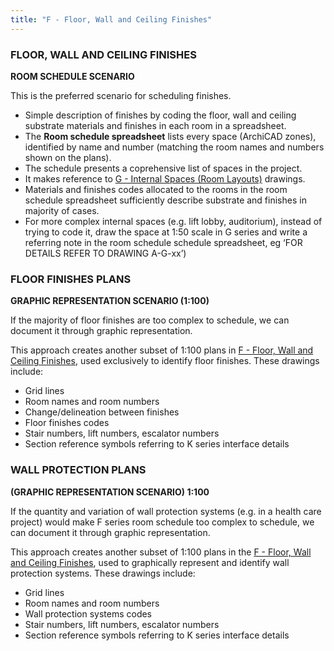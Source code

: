 ```yaml
---
title: "F - Floor, Wall and Ceiling Finishes"
---
```

### FLOOR, WALL AND CEILING FINISHES

**ROOM SCHEDULE SCENARIO** 

This is the preferred scenario for scheduling finishes.

- Simple description of finishes by coding the floor, wall and ceiling substrate materials and finishes in each room in a spreadsheet.
- The **Room schedule spreadsheet** lists every space (ArchiCAD zones), identified by name and number (matching the room names and numbers shown on the plans).
- The schedule presents a coprehensive list of spaces in the project.
- It makes reference to [G - Internal Spaces (Room Layouts)](notes/1_Documentation%20Codex/1b_Alphabet/G%20-%20Internal%20Spaces%20(Room%20Layouts).md) drawings.
- Materials and finishes codes allocated to the rooms in the room schedule spreadsheet sufficiently describe substrate and finishes in majority of cases.
- For more complex internal spaces (e.g. lift lobby, auditorium), instead of trying to code it, draw the space at 1:50 scale in G series and write a referring note in the room schedule schedule spreadsheet, eg ‘FOR DETAILS REFER TO DRAWING A-G-xx’)

### FLOOR FINISHES PLANS

**GRAPHIC REPRESENTATION SCENARIO (1:100)**

If the majority of floor finishes are too complex to schedule, we can document it through graphic representation.

This approach creates another subset of 1:100 plans in [F - Floor, Wall and Ceiling Finishes](notes/1_Documentation%20Codex/1b_Alphabet/F%20-%20Floor,%20Wall%20and%20Ceiling%20Finishes.md), used exclusively to identify floor finishes. These drawings include:
-   Grid lines
-   Room names and room numbers
-   Change/delineation between finishes
-   Floor finishes codes
-   Stair numbers, lift numbers, escalator numbers
-   Section reference symbols referring to K series interface details

### WALL PROTECTION PLANS

**(GRAPHIC REPRESENTATION SCENARIO) 1:100**

If the quantity and variation of wall protection systems (e.g. in a health care project) would make F series room schedule too complex to schedule, we can document it through graphic representation.

This approach creates another subset of 1:100 plans in the [F - Floor, Wall and Ceiling Finishes](notes/1_Documentation%20Codex/1b_Alphabet/F%20-%20Floor,%20Wall%20and%20Ceiling%20Finishes.md), used to graphically represent and identify wall protection systems. These drawings include:
-   Grid lines
-   Room names and room numbers
-   Wall protection systems codes
-   Stair numbers, lift numbers, escalator numbers
-   Section reference symbols referring to K series interface details